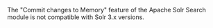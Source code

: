 <Alert title="Note" type="info">

The "Commit changes to Memory" feature of the Apache Solr Search module is not compatible with Solr 3.x versions.

</Alert>
